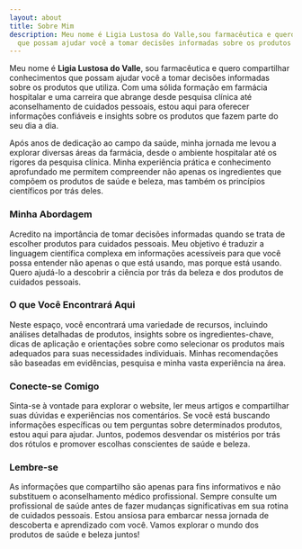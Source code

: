 ```yaml
---
layout: about
title: Sobre Mim
description: Meu nome é Ligia Lustosa do Valle,sou farmacêutica e quero compartilhar conhecimentos
  que possam ajudar você a tomar decisões informadas sobre os produtos que utiliza.
---
```

Meu nome é **Ligia Lustosa do Valle**, sou farmacêutica e quero compartilhar conhecimentos
que possam ajudar você a tomar decisões informadas sobre os produtos que utiliza.
Com uma sólida formação em farmácia hospitalar e uma carreira que abrange desde pesquisa clínica
até aconselhamento de cuidados pessoais, estou aqui para oferecer informações confiáveis e insights
sobre os produtos que fazem parte do seu dia a dia.

Após anos de dedicação ao campo da saúde, minha jornada me levou a explorar diversas áreas
da farmácia, desde o ambiente hospitalar até os rigores da pesquisa clínica. Minha experiência prática
e conhecimento aprofundado me permitem compreender não apenas os ingredientes que compõem os produtos
de saúde e beleza, mas também os princípios científicos por trás deles.
### Minha Abordagem
Acredito na importância de tomar decisões informadas quando se trata de escolher
produtos para cuidados pessoais. Meu objetivo é traduzir a linguagem científica complexa em
informações acessíveis para que você possa entender não apenas o que está usando, mas porque está usando.
Quero ajudá-lo a descobrir a ciência por trás da beleza e dos produtos de cuidados pessoais.
### O que Você Encontrará Aqui
Neste espaço, você encontrará uma variedade de recursos,
incluindo análises detalhadas de produtos, insights sobre os ingredientes-chave,
dicas de aplicação e orientações sobre como selecionar os produtos mais adequados
para suas necessidades individuais. Minhas recomendações são baseadas em evidências,
pesquisa e minha vasta experiência na área.
### Conecte-se Comigo
Sinta-se à vontade para explorar o website, ler meus artigos e
compartilhar suas dúvidas e experiências nos comentários. Se você está buscando informações
específicas ou tem perguntas sobre determinados produtos, estou aqui para ajudar.
Juntos, podemos desvendar os mistérios por trás dos rótulos e promover escolhas conscientes
de saúde e beleza.
### Lembre-se
As informações que compartilho são apenas para fins informativos e não substituem o
aconselhamento médico profissional. Sempre consulte um profissional de saúde antes de fazer mudanças
significativas em sua rotina de cuidados pessoais.
Estou ansiosa para embarcar nessa jornada de descoberta e aprendizado com você.
Vamos explorar o mundo dos produtos de saúde e beleza juntos!

